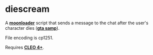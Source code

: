 # diescream
A **[moonloader](https://gtaforums.com/topic/890987-moonloader/)** script that sends a message to the chat after the user's character dies (**[gta samp](https://sa-mp.com/)**).

File encoding is cp1251.

Requires **[CLEO 4+](http://cleo.li/?lang=ru)**.
